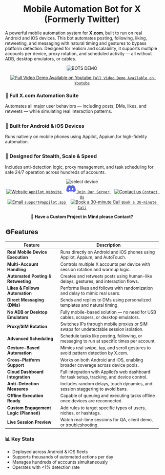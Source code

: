 <h1 align="center">Mobile Automation Bot for X (Formerly Twitter)</h1>

A powerful mobile automation system for **X.com**, built to run on real Android and iOS devices. This bot automates posting, following, liking, retweeting, and messaging with natural timing and gestures to bypass platform detection. Designed for realism and scalability, it supports multiple accounts per device, proxy rotation, and scheduled activity — all without ADB, desktop emulators, or cables.

<p align="center">
  <img
    src="https://github.com/user-attachments/assets/5f8daeab-d5e9-47c2-8d16-ef7cbaf6839e"
    alt="BOTS DEMO"
    width="250px"
  />
</p>

<div align="center">
  <a href="https://youtu.be/n0gvAzWYuBI?si=NeIJpb-c2xeTbpQb">
  <img
    alt="Full Video Demo Available on Youtube"
    width="25px"
    src="https://github.com/user-attachments/assets/c685ef52-2bdd-464c-bd60-cc6e34e8e867"
  />
  <code>Full Video Demo Available on Youtube</code>
</a>
</div>

### 🔁 Full X.com Automation Suite
Automates all major user behaviors — including posts, DMs, likes, and retweets — while simulating real interaction patterns.

##

### 📱 Built for Android & iOS Devices
Runs natively on mobile phones using Appilot, Appium,for high-fidelity automation.

##

### 🧠 Designed for Stealth, Scale & Speed
Includes anti-detection logic, proxy management, and task scheduling for safe 24/7 operation across hundreds of accounts.

<div align="center">
  <img
    src="https://github.com/user-attachments/assets/d200549d-7613-446f-a43b-19a4117ca360"
    alt="select device"
    width="600px"
  />
</div>


<div align="center">
  <a href="https://appilot.app/">
    <img
      alt="Website"
      width="25px"
      src="https://github.com/user-attachments/assets/8e5f3af3-b098-4c1d-980d-df9aebc680d0"
    />
    <code>Appilot Website</code>
  </a>
  &nbsp;&nbsp;
  <a href="https://discord.gg/3CZ5muJdF2">
    <img
      alt="Join Our Server"
      width="30px"
      src="https://github.com/Zeeshanahmad4/RealEstateMate-WhatsApp-Group-Management-Bot/blob/main/discord-icon-svgrepo-com.svg"
    />
    <code>Join Our Server</code>
  </a>
  &nbsp;&nbsp;
  <a href="https://t.me/appilotdev">
    <img
      alt="Contact us"
      width="30px"
      src="https://edent.github.io/SuperTinyIcons/images/svg/telegram.svg"
    />
    <code>Contact Us</code>
  </a>
</div>

<div align="center">
  <a href="mailto:support@appilot.app">
  <img
    alt="Email"
    width="30px"
    src="https://github.com/user-attachments/assets/91c8d428-32b7-4be0-91fa-2e42c902b5b8"
  />
  <code>support@appilot.app</code>
</a>
  &nbsp;&nbsp;
  <a href="https://cal.com/app-pilot-m8i8oo/30min">
  <img
    alt="Book a 30-minute Call"
    width="30px"
    src="https://github.com/user-attachments/assets/cd3e5c7b-3e4e-4bb3-b242-bcc20ee78f13"
  />
  <code>Book a 30-minute Call</code>
</a>
<span>


<strong>📩 Have a Custom Project in Mind please Contact?</strong>
</div>

## ⚙️Features

| Feature                           | Description                                                                 |
|-----------------------------------|-----------------------------------------------------------------------------|
| **Real Mobile Device Execution**       | Runs directly on Android and iOS phones using Appilot, Appium, and AutoTouch. |
| **Multi-Account Handling**    | Controls multiple X accounts per device with session rotation and warmup logic. |
| **Automated Posting & Retweeting**    | Creates and retweets posts using human-like delays, gestures, and interaction flows. |
| **Likes & Follows Automation**   | Performs likes and follows with randomization and delay to mimic real users. |
| **Direct Messaging (DMs)**      | Sends and replies to DMs using personalized templates and natural timing. |
| **No ADB or Desktop Emulators**    | Fully mobile-based solution — no need for USB cables, scrapers, or desktop emulators. |
| **Proxy/SIM Rotation**           | Switches IPs through mobile proxies or SIM swaps for undetectable session isolation. |
| **Advanced Scheduling**              | Schedule tasks like posting, following, or messaging to run at specific times per account. |
| **Gesture-Based Automation**     | Mimics real swipe, tap, and scroll gestures to avoid pattern detection by X.com. |
| **Cross-Platform Support**         | Works on both Android and iOS, enabling broader coverage across device pools. |
| **Cloud Dashboard Integration**         | Full integration with Appilot’s web dashboard for task setup, tracking, and device control. |
| **Anti-Detection Measures**       | Includes random delays, touch dynamics, and session staggering to avoid bans. |
| **Offline Execution Ready**      | Capable of queuing and executing tasks offline once devices are reconnected. |
| **Custom Engagement Logic (Planned)**       | Add rules to target specific types of users, niches, or hashtags. |
| **Live Session Preview**      | Watch real-time sessions for QA, client demo, or troubleshooting. |


### 📊 Key Stats
- Deployed across Android & iOS fleets
- Supports thousands of automated actions per day
- Manages hundreds of accounts simultaneously
- Operates with <1% detection rate
